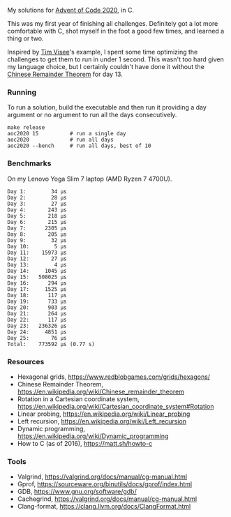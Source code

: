 My solutions for [Advent of Code 2020](https://adventofcode.com/2020), in C.

This was my first year of finishing all challenges. Definitely got a lot more comfortable with C, shot myself in the foot a good few times, and learned a thing or two.

Inspired by [Tim Visee](https://timvisee.com/blog/solving-aoc-2020-in-under-a-second/)'s example, I spent some time optimizing the challenges to get them to run in under 1 second. This wasn't too hard given my language choice, but I certainly couldn't have done it without the [Chinese Remainder Theorem](https://en.wikipedia.org/wiki/Chinese_remainder_theorem) for day 13.

### Running

To run a solution, build the executable and then run it providing a day argument or no argument to run all the days consecutively.

```
make release        
aoc2020 15          # run a single day
aoc2020             # run all days
aoc2020 --bench     # run all days, best of 10
```

### Benchmarks

On my Lenovo Yoga Slim 7 laptop (AMD Ryzen 7 4700U). 

```
Day 1:	      34 μs
Day 2:	      28 μs
Day 3:	      27 μs
Day 4:	     243 μs
Day 5:	     218 μs
Day 6:	     215 μs
Day 7:	    2305 μs
Day 8:	     205 μs
Day 9:	      32 μs
Day 10:	       5 μs
Day 11:	   15973 μs
Day 12:	      27 μs
Day 13:	       4 μs
Day 14:	    1045 μs
Day 15:	  508025 μs
Day 16:	     294 μs
Day 17:	    1525 μs
Day 18:	     117 μs
Day 19:	     733 μs
Day 20:	     903 μs
Day 21:	     264 μs
Day 22:	     117 μs
Day 23:	  236326 μs
Day 24:	    4851 μs
Day 25:	      76 μs
Total:	  773592 μs (0.77 s)
```


### Resources

- Hexagonal grids, https://www.redblobgames.com/grids/hexagons/
- Chinese Remainder Theorem, https://en.wikipedia.org/wiki/Chinese_remainder_theorem
- Rotation in a Cartesian coordinate system, https://en.wikipedia.org/wiki/Cartesian_coordinate_system#Rotation
- Linear probing, https://en.wikipedia.org/wiki/Linear_probing
- Left recursion, https://en.wikipedia.org/wiki/Left_recursion
- Dynamic programming, https://en.wikipedia.org/wiki/Dynamic_programming
- How to C (as of 2016), https://matt.sh/howto-c

### Tools

- Valgrind, https://valgrind.org/docs/manual/cg-manual.html
- Gprof, https://sourceware.org/binutils/docs/gprof/index.html
- GDB, https://www.gnu.org/software/gdb/
- Cachegrind, https://valgrind.org/docs/manual/cg-manual.html
- Clang-format, https://clang.llvm.org/docs/ClangFormat.html